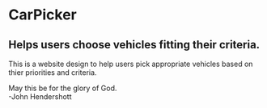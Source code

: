 # CarPicker
## Helps users choose vehicles fitting their criteria.

This is a website design to help users pick appropriate vehicles based on thier priorities and criteria.

May this be for the glory of God.<br>
-John Hendershott
